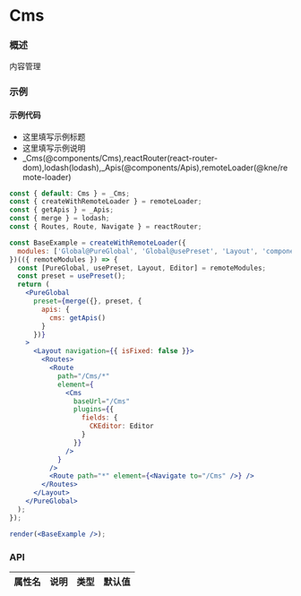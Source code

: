 
# Cms


### 概述

内容管理


### 示例

#### 示例代码

- 这里填写示例标题
- 这里填写示例说明
- _Cms(@components/Cms),reactRouter(react-router-dom),lodash(lodash),_Apis(@components/Apis),remoteLoader(@kne/remote-loader)

```jsx
const { default: Cms } = _Cms;
const { createWithRemoteLoader } = remoteLoader;
const { getApis } = _Apis;
const { merge } = lodash;
const { Routes, Route, Navigate } = reactRouter;

const BaseExample = createWithRemoteLoader({
  modules: ['Global@PureGlobal', 'Global@usePreset', 'Layout', 'components-ckeditor:Editor']
})(({ remoteModules }) => {
  const [PureGlobal, usePreset, Layout, Editor] = remoteModules;
  const preset = usePreset();
  return (
    <PureGlobal
      preset={merge({}, preset, {
        apis: {
          cms: getApis()
        }
      })}
    >
      <Layout navigation={{ isFixed: false }}>
        <Routes>
          <Route
            path="/Cms/*"
            element={
              <Cms
                baseUrl="/Cms"
                plugins={{
                  fields: {
                    CKEditor: Editor
                  }
                }}
              />
            }
          />
          <Route path="*" element={<Navigate to="/Cms" />} />
        </Routes>
      </Layout>
    </PureGlobal>
  );
});

render(<BaseExample />);

```


### API

|属性名|说明|类型|默认值|
|  ---  | ---  | --- | --- |

